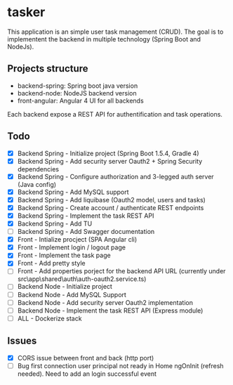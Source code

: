 # tasker
This application is an simple user task management (CRUD).
The goal is to implementent the backend in multiple technology (Spring Boot and NodeJs).


## Projects structure

 - backend-spring: Spring boot java version  
 - backend-node: NodeJS backend version
 - front-angular: Angular 4 UI for all backends 

Each backend expose a REST API for authentification and task operations.

## Todo

- [x] Backend Spring - Initialize project (Spring Boot 1.5.4, Gradle 4)
- [x] Backend Spring - Add security server Oauth2 + Spring Security dependencies
- [x] Backend Spring - Configure authorization and 3-legged auth server (Java config)
- [x] Backend Spring - Add MySQL support
- [x] Backend Spring - Add liquibase (Oauth2 model, users and tasks)
- [x] Backend Spring - Create account / authenticate REST endpoints
- [x] Backend Spring - Implement the task REST API
- [x] Backend Spring - Add TU
- [ ] Backend Spring - Add Swagger documentation
- [x] Front - Intialize procject (SPA Angular cli)
- [x] Front - Implement login / logout page
- [x] Front - Implement the task page
- [x] Front - Add pretty style
- [ ] Front - Add properties porject for the backend API URL (currently under src\app\shared\auth\auth-oauth2.service.ts)
- [ ] Backend Node -  Initialize project
- [ ] Backend Node - Add MySQL Support
- [ ] Backend Node - Add security server Oauth2 implementation
- [ ] Backend Node - Implement the task REST API (Express module)
- [ ] ALL - Dockerize stack

## Issues

- [x] CORS issue between front and back (http port)
- [ ] Bug first connection user principal not ready in Home ngOnInit (refresh needed).
		Need to add an login successful event